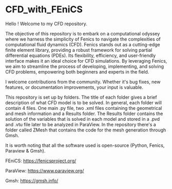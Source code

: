 # CFD_with_FEniCS
 
 Hello ! Welcome to my CFD repository.
 
The objective of this repository is to embark on a computational odyssey where we harness the simplicity of Fenics to navigate the complexities of computational fluid dynamics (CFD).
Fenics stands out as a cutting-edge finite element library, providing a robust framework for solving partial differential equations (PDEs). Its flexibility, efficiency, and user-friendly interface makes it an ideal choice for CFD simulations. By leveraging Fenics, we aim to streamline the process of developing, implementing, and solving CFD problems, empowering both beginners and experts in the field.

I welcome contributions from the community. Whether it's bug fixes, new features, or documentation improvements, your input is valuable.

This repository is set up by folders. The title of each folder gives a brief description of what CFD model is to be solved. In general, each folder will contain 4 files. One main .py file, two .xml files containing the geometrical and mesh information and a Results folder. The Results folder contains the solution of the variables that is solved in each model and stored in a .pvd and .vtu file later to be analyzed in ParaView.
In the repository there's a folder called ZMesh that contains the code for the mesh generation through Gmsh.

It is worth noting that all the software used is open-source (Python, Fenics, Paraview & Gmsh).

FEniCS:
https://fenicsproject.org/

ParaView:
https://www.paraview.org/

Gmsh:
https://gmsh.info/
